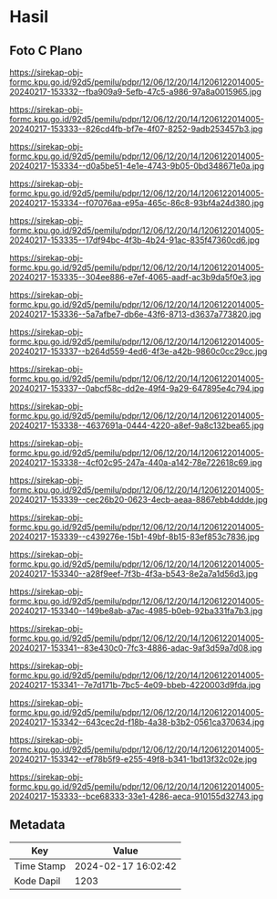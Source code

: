 # Hasil

## Foto C Plano

https://sirekap-obj-formc.kpu.go.id/92d5/pemilu/pdpr/12/06/12/20/14/1206122014005-20240217-153332--fba909a9-5efb-47c5-a986-97a8a0015965.jpg

https://sirekap-obj-formc.kpu.go.id/92d5/pemilu/pdpr/12/06/12/20/14/1206122014005-20240217-153333--826cd4fb-bf7e-4f07-8252-9adb253457b3.jpg

https://sirekap-obj-formc.kpu.go.id/92d5/pemilu/pdpr/12/06/12/20/14/1206122014005-20240217-153334--d0a5be51-4e1e-4743-9b05-0bd348671e0a.jpg

https://sirekap-obj-formc.kpu.go.id/92d5/pemilu/pdpr/12/06/12/20/14/1206122014005-20240217-153334--f07076aa-e95a-465c-86c8-93bf4a24d380.jpg

https://sirekap-obj-formc.kpu.go.id/92d5/pemilu/pdpr/12/06/12/20/14/1206122014005-20240217-153335--17df94bc-4f3b-4b24-91ac-835f47360cd6.jpg

https://sirekap-obj-formc.kpu.go.id/92d5/pemilu/pdpr/12/06/12/20/14/1206122014005-20240217-153335--304ee886-e7ef-4065-aadf-ac3b9da5f0e3.jpg

https://sirekap-obj-formc.kpu.go.id/92d5/pemilu/pdpr/12/06/12/20/14/1206122014005-20240217-153336--5a7afbe7-db6e-43f6-8713-d3637a773820.jpg

https://sirekap-obj-formc.kpu.go.id/92d5/pemilu/pdpr/12/06/12/20/14/1206122014005-20240217-153337--b264d559-4ed6-4f3e-a42b-9860c0cc29cc.jpg

https://sirekap-obj-formc.kpu.go.id/92d5/pemilu/pdpr/12/06/12/20/14/1206122014005-20240217-153337--0abcf58c-dd2e-49f4-9a29-647895e4c794.jpg

https://sirekap-obj-formc.kpu.go.id/92d5/pemilu/pdpr/12/06/12/20/14/1206122014005-20240217-153338--4637691a-0444-4220-a8ef-9a8c132bea65.jpg

https://sirekap-obj-formc.kpu.go.id/92d5/pemilu/pdpr/12/06/12/20/14/1206122014005-20240217-153338--4cf02c95-247a-440a-a142-78e722618c69.jpg

https://sirekap-obj-formc.kpu.go.id/92d5/pemilu/pdpr/12/06/12/20/14/1206122014005-20240217-153339--cec26b20-0623-4ecb-aeaa-8867ebb4ddde.jpg

https://sirekap-obj-formc.kpu.go.id/92d5/pemilu/pdpr/12/06/12/20/14/1206122014005-20240217-153339--c439276e-15b1-49bf-8b15-83ef853c7836.jpg

https://sirekap-obj-formc.kpu.go.id/92d5/pemilu/pdpr/12/06/12/20/14/1206122014005-20240217-153340--a28f9eef-7f3b-4f3a-b543-8e2a7a1d56d3.jpg

https://sirekap-obj-formc.kpu.go.id/92d5/pemilu/pdpr/12/06/12/20/14/1206122014005-20240217-153340--149be8ab-a7ac-4985-b0eb-92ba331fa7b3.jpg

https://sirekap-obj-formc.kpu.go.id/92d5/pemilu/pdpr/12/06/12/20/14/1206122014005-20240217-153341--83e430c0-7fc3-4886-adac-9af3d59a7d08.jpg

https://sirekap-obj-formc.kpu.go.id/92d5/pemilu/pdpr/12/06/12/20/14/1206122014005-20240217-153341--7e7d171b-7bc5-4e09-bbeb-4220003d9fda.jpg

https://sirekap-obj-formc.kpu.go.id/92d5/pemilu/pdpr/12/06/12/20/14/1206122014005-20240217-153342--643cec2d-f18b-4a38-b3b2-0561ca370634.jpg

https://sirekap-obj-formc.kpu.go.id/92d5/pemilu/pdpr/12/06/12/20/14/1206122014005-20240217-153342--ef78b5f9-e255-49f8-b341-1bd13f32c02e.jpg

https://sirekap-obj-formc.kpu.go.id/92d5/pemilu/pdpr/12/06/12/20/14/1206122014005-20240217-153333--bce68333-33e1-4286-aeca-910155d32743.jpg


## Metadata

| Key        | Value               |
| ---------- | ------------------- |
| Time Stamp | 2024-02-17 16:02:42 |
| Kode Dapil | 1203                |



